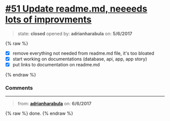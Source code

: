 # [\#51 Update readme.md, neeeeds lots of improvments](https://github.com/adrianharabula/condr/issues/51)

> state: **closed** opened by: **adrianharabula** on: **5/6/2017**

{% raw %}
- [x] remove everything not needed from readme.md file, it's too bloated
- [x] start working on documentations (database, api, app, app story)
- [x] put links to documentation on readme.md

{% endraw %}


### Comments

---
> from: [**adrianharabula**](https://github.com/adrianharabula/condr/issues/51#issuecomment-306457777) on: **6/6/2017**

{% raw %}
done.
{% endraw %}
